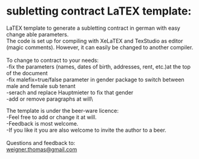 subletting contract LaTEX template:
===================================

LaTEX template to generate a subletting contract in german with easy change able parameters.\
The code is set up for compiling with XeLaTEX and TexStudio as editor (magic comments). However, it can easily be changed to another compiler.\
\
To change to contract to your needs:\
-fix the parameters (names, dates of birth, addresses, rent, etc.)at the top of the document\
-fix malefix=true/false parameter in gender package to switch between male and female sub tenant\
-serach and replace Hauptmieter to fix that gender\
-add or remove paragraphs at will\

The template is under the beer-ware licence:\
-Feel free to add or change it at will.\
-Feedback is most welcome.\
-If you like it you are also welcome to invite the author to a beer.\
\
Questions and feedback to:\
weigner.thomas@gmail.com
